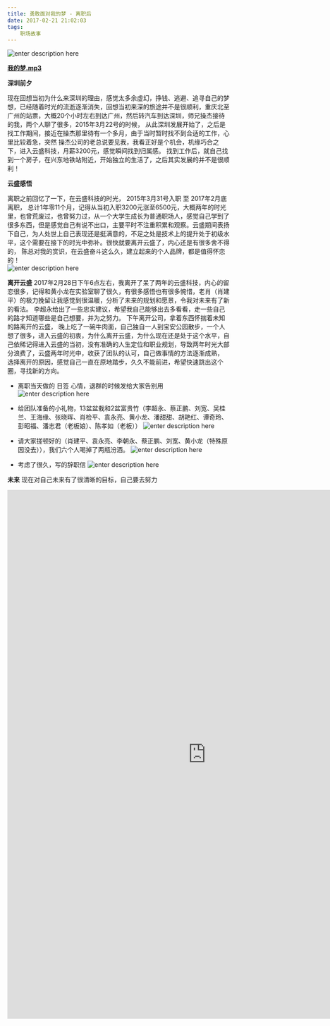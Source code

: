 ```yaml
---
title: 勇敢面对我的梦 - 离职后
date: 2017-02-21 21:02:03
tags:
	职场故事
---
```


![enter description here][1]

<!-- more -->
**[我的梦.mp3][2]**

**深圳前夕**

  现在回想当初为什么来深圳的理由，感觉太多余虚幻，挣钱、逃避、追寻自己的梦想，已经随着时光的流逝逐渐消失，回想当初来深的旅途并不是很顺利，重庆北至广州的站票，大概20个小时左右到达广州，然后转汽车到达深圳，师兄操杰接待的我，两个人聊了很多，2015年3月22号的时候， 从此深圳发展开始了，之后是找工作期间，接近在操杰那里待有一个多月，由于当时暂时找不到合适的工作，心里比较着急，突然 操杰公司的老总说要见我，我看正好是个机会，机缘巧合之下，进入云盛科技，月薪3200元，感觉瞬间找到归属感。 
  找到工作后，就自己找到一个房子，在兴东地铁站附近，开始独立的生活了，之后其实发展的并不是很顺利！ 

**云盛感悟**

  离职之前回忆了一下，在云盛科技的时光， 2015年3月31号入职 至 2017年2月底离职， 总计1年零11个月，记得从当初入职3200元涨至6500元，大概两年的时光里，也曾荒废过，也曾努力过，从一个大学生成长为普通职场人，感觉自己学到了很多东西，但是感觉自己有说不出口，主要平时不注重积累和观察。云盛期间表扬下自己，为人处世上自己表现还是挺满意的，不足之处是技术上的提升处于初级水平，这个需要在接下的时光中弥补。很快就要离开云盛了，内心还是有很多舍不得的， 陈总对我的赏识，在云盛奋斗这么久，建立起来的个人品牌，都是值得怀恋的！  
![enter description here][3]

**离开云盛**
  2017年2月28日下午6点左右，我离开了呆了两年的云盛科技，内心的留恋很多，记得和黄小龙在实验室聊了很久，有很多感悟也有很多惋惜，老肖（肖建平）的极力挽留让我感觉到很温暖，分析了未来的规划和愿景，令我对未来有了新的看法。 李超永给出了一些忠实建议，希望我自己能够出去多看看，走一些自己的路才知道哪些是自己想要，并为之努力。 下午离开公司，拿着东西怀揣着未知的路离开的云盛， 晚上吃了一碗牛肉面，自己独自一人到宝安公园散步，一个人想了很多，进入云盛的初衷，为什么离开云盛，为什么现在还是处于这个水平，自己依稀记得进入云盛的当初，没有准确的人生定位和职业规划，导致两年时光大部分浪费了，云盛两年时光中，收获了团队的认可，自己做事情的方法逐渐成熟， 选择离开的原因，感觉自己一直在原地踏步，久久不能前进，希望快速跳出这个圈，寻找新的方向。 

 - 离职当天做的 日签 心情，退群的时候发给大家告别用
![enter description here][4]

 - 给团队准备的小礼物，13盆盆栽和2盆富贵竹（李超永、蔡正鹏、刘宽、吴桂兰、王海缘、张晓晖、肖检平、袁永亮、黄小龙、潘甜甜、胡艳红、谭奇玲、彭昭福、潘志君（老板娘）、陈孝如（老板））
![enter description here][5]

 - 请大家搓顿好的（肖建平、袁永亮、李朝永、蔡正鹏、刘宽、黄小龙（特殊原因没去）），我们六个人喝掉了两瓶汾酒。
 ![enter description here][6]

 - 考虑了很久，写的辞职信
![enter description here][7]

**未来**
现在对自己未来有了很清晰的目标，自己要去努力 
<iframe id="embed_dom" name="embed_dom" frameborder="0" style="display:block;width:900px; height:1200px;" src="https://www.processon.com/embed/mind/587991dfe4b07c7a98d3b71a"></iframe>




	
	


  [1]: http://oimqf80rv.bkt.clouddn.com/1488359138842.jpg "图1.jpg"
  [2]: http://ojiqvr961.bkt.clouddn.com/%E5%BC%A0%E9%9D%93%E9%A2%96%20-%20%E6%88%91%E7%9A%84%E6%A2%A6%20-%202016%E6%A2%A6%E6%83%B3%E7%9A%84%E5%A3%B0%E9%9F%B3%E7%AC%AC%E4%B8%80%E5%AD%A3%E7%AC%AC%E5%8D%81%E4%BA%8C%E6%9C%9F%E7%8E%B0%E5%9C%BA.mp3
  [3]: http://oimqf80rv.bkt.clouddn.com/1488359138848.jpg "图2.jpg"
  [4]: http://oimqf80rv.bkt.clouddn.com/1488359139100.jpg "图片-1.jpg"
  [5]: http://oimqf80rv.bkt.clouddn.com/1488359472742.jpg "PicsArt_03-01-04.48.21.jpg"
  [6]: http://oimqf80rv.bkt.clouddn.com/1488359478651.jpg "PicsArt_03-01-04.50.58.jpg"
  [7]: http://oimqf80rv.bkt.clouddn.com/1488359480898.jpg "QQ截图20170301170708.png"
